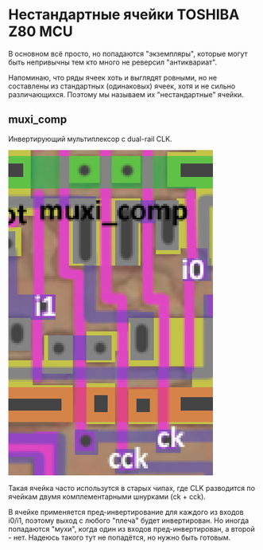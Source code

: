 # Нестандартные ячейки TOSHIBA Z80 MCU

В основном всё просто, но попадаются "экземпляры", которые могут быть непривычны тем кто много не реверсил "антиквариат".

Напоминаю, что ряды ячеек хоть и выглядят ровными, но не составлены из стандартных (одинаковых) ячеек, хотя и не сильно различающихся. Поэтому мы называем их "нестандартные" ячейки.

## muxi_comp

Инвертирующий мультиплексор с dual-rail CLK.

![muxi_comp](imgstore/muxi_comp.png)

Такая ячейка часто использутся в старых чипах, где CLK разводится по ячейкам двумя комплементарными шнурками (ck + cck).

В ячейке применяется пред-инвертирование для каждого из входов i0/i1, поэтому выход с любого "плеча" будет инвертирован. Но иногда попадаются "мухи", когда один из входов пред-инвертирован, а второй - нет. Надеюсь такого тут не попадётся, но нужно быть готовым.
